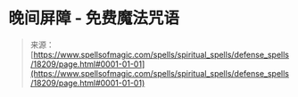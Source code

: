 <!--yml

category: 未分类

date: 2024-06-12 18:59:43

-->

# 晚间屏障 - 免费魔法咒语

> 来源：[https://www.spellsofmagic.com/spells/spiritual_spells/defense_spells/18209/page.html#0001-01-01](https://www.spellsofmagic.com/spells/spiritual_spells/defense_spells/18209/page.html#0001-01-01)
